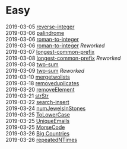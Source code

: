# Easy

2019-03-05 [reverse-integer](reverse-integer.js)  
2019-03-06 [palindrome](palindrome.js)  
2019-03-06 [roman-to-integer](romantointeger.js)  
2019-03-06 [roman-to-integer](romantointeger.js) *Reworked*  
2019-03-07 [longest-common-prefix](longestcommonprefix.js)  
2019-03-08 [longest-common-prefix](longestcommonprefix.js) *Reworked*  
2019-03-08 [two-sum](twosum.js)  
2019-03-09 [two-sum](twosum.js) *Reworked*  
2019-03-10 [mergetwolists](mergetwolists.js)  
2019-03-18 [removeduplicates](removeDuplicates.js)  
2019-03-20 [removeElement](removeElement.js)  
2019-03-21 [strStr](strStr.js)  
2019-03-22 [search-insert](searchInsert.js)  
2019-03-24 [numJewelsInStones](numJewelsInStones.js)  
2019-03-25 [ToLowerCase](toLowerCase.js)  
2019-03-25 [UniqueEmails](numUniqueEmails.js)  
2019-03-25 [MorseCode](uniqueMorseRepresentations.js)  
2019-03-26 [Big Countries](bigCountries.sql)  
2019-03-26 [repeatedNTimes](repeatedNTimes.js)